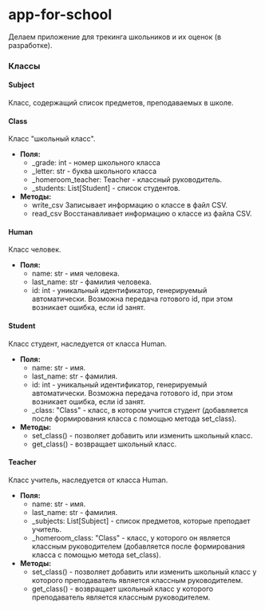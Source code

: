 # app-for-school

Делаем приложение для трекинга школьников и их оценок (в разработке).

### Классы

#### Subject
Класс, содержащий список предметов, преподаваемых в школе.

#### Class
Класс "школьный класс".
- **Поля:**
  - _grade: int - номер школьного класса
  - _letter: str - буква школьного класса
  - _homeroom_teacher: Teacher - классный руководитель.
  - _students: List[Student] - список студентов.
- **Методы:**
  - write_csv Записывает информацию о классе в файл CSV.
  - read_csv Восстанавливает информацию о классе из файла CSV.

#### Human
Класс человек.
- **Поля:**
  - name: str - имя человека.
  - last_name: str - фамилия человека.
  - id: int - уникальный идентификатор, генерируемый автоматически. Возможна передача готового id, при этом возникает ошибка, если id занят.

#### Student
Класс студент, наследуется от класса Human.
- **Поля:**
  - name: str - имя.
  - last_name: str - фамилия.
  - id: int - уникальный идентификатор, генерируемый автоматически. Возможна передача готового id, при этом возникает ошибка, если id занят.
  - _class: "Class" - класс, в котором учится студент (добавляется после формирования класса с помощью метода set_class).
- **Методы:**
  - set_class() - позволяет добавить или изменить школьный класс.
  - get_class() - возвращает школьный класс.

#### Teacher
Класс учитель, наследуется от класса Human.
- **Поля:**
  - name: str - имя.
  - last_name: str - фамилия.
  - _subjects: List[Subject] - список предметов, которые преподает учитель.
  - _homeroom_class: "Class" - класс, у которого он является классным руководителем (добавляется после формирования класса с помощью метода set_class).
- **Методы:**
  - set_class() - позволяет добавить или изменить школьный класс у которого преподаватель является классным руководителем.
  - get_class() - возвращает школьный класс у которого преподаватель является классным руководителем.
